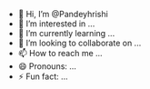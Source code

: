 - 👋 Hi, I’m @Pandeyhrishi
- 👀 I’m interested in ...
- 🌱 I’m currently learning ...
- 💞️ I’m looking to collaborate on ...
- 📫 How to reach me ...
- 😄 Pronouns: ...
- ⚡ Fun fact: ...

<!---
Pandeyhrishi/Pandeyhrishi is a ✨ special ✨ repository because its `README.md` (this file) appears on your GitHub profile.
You can click the Preview link to take a look at your changes.
--->
